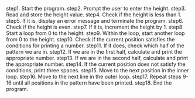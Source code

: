 step1. Start the program.
step2. Prompt the user to enter the height.
step3. Read and store the height value.
step4. Check if the height is less than 1.
step5. If it is, display an error message and terminate the program.
step6. Check if the height is even.
step7. If it is, increment the height by 1.
step8. Start a loop from 0 to the height.
step9. Within the loop, start another loop from 0 to the height.
step10. Check if the current position satisfies the conditions for printing a number.
step11. If it does, check which half of the pattern we are in.
step12. If we are in the first half, calculate and print the appropriate number.
step13. If we are in the second half, calculate and print the appropriate number.
step14. If the current position does not satisfy the conditions, print three spaces.
step15. Move to the next position in the inner loop.
step16. Move to the next line in the outer loop.
step17. Repeat steps 9-16 until all positions in the pattern have been printed.
step18. End the program.
